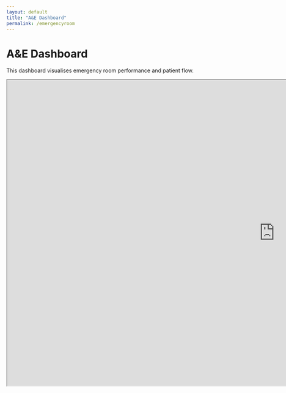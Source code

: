 ```yaml
---
layout: default
title: "A&E Dashboard"
permalink: /emergencyroom
---
```


<div class="dashboard-wrapper">
    <h1>A&E Dashboard</h1>
    <p>This dashboard visualises emergency room performance and patient flow.</p>
    <iframe src="https://public.tableau.com/views/AccidentandEmergency6/Dashboard2new?:showVizHome=no&embed=true" width="1400" height="800"></iframe>
</div>
